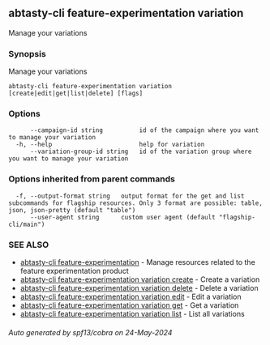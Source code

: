 ## abtasty-cli feature-experimentation variation

Manage your variations

### Synopsis

Manage your variations

```
abtasty-cli feature-experimentation variation [create|edit|get|list|delete] [flags]
```

### Options

```
      --campaign-id string          id of the campaign where you want to manage your variation
  -h, --help                        help for variation
      --variation-group-id string   id of the variation group where you want to manage your variation
```

### Options inherited from parent commands

```
  -f, --output-format string   output format for the get and list subcommands for flagship resources. Only 3 format are possible: table, json, json-pretty (default "table")
      --user-agent string      custom user agent (default "flagship-cli/main")
```

### SEE ALSO

* [abtasty-cli feature-experimentation](abtasty-cli_feature-experimentation.md)	 - Manage resources related to the feature experimentation product
* [abtasty-cli feature-experimentation variation create](abtasty-cli_feature-experimentation_variation_create.md)	 - Create a variation
* [abtasty-cli feature-experimentation variation delete](abtasty-cli_feature-experimentation_variation_delete.md)	 - Delete a variation
* [abtasty-cli feature-experimentation variation edit](abtasty-cli_feature-experimentation_variation_edit.md)	 - Edit a variation
* [abtasty-cli feature-experimentation variation get](abtasty-cli_feature-experimentation_variation_get.md)	 - Get a variation
* [abtasty-cli feature-experimentation variation list](abtasty-cli_feature-experimentation_variation_list.md)	 - List all variations

###### Auto generated by spf13/cobra on 24-May-2024
